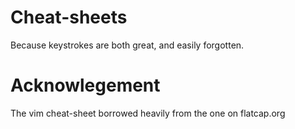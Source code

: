 # Cheat-sheets

Because keystrokes are both great, and easily forgotten.

# Acknowlegement

The vim cheat-sheet borrowed heavily from the one on flatcap.org
